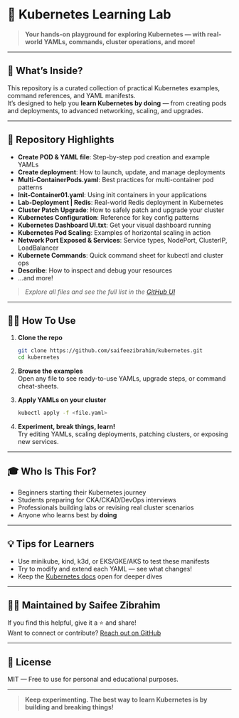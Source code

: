 # 🚀 Kubernetes Learning Lab

> **Your hands-on playground for exploring Kubernetes — with real-world YAMLs, commands, cluster operations, and more!**

---

## 🌟 What’s Inside?

This repository is a curated collection of practical Kubernetes examples, command references, and YAML manifests.  
It’s designed to help you **learn Kubernetes by doing** — from creating pods and deployments, to advanced networking, scaling, and upgrades.

---

## 📂 Repository Highlights

- **Create POD & YAML file**: Step-by-step pod creation and example YAMLs  
- **Create deployment**: How to launch, update, and manage deployments  
- **Multi-ContainerPods.yaml**: Best practices for multi-container pod patterns  
- **Init-Container01.yaml**: Using init containers in your applications  
- **Lab-Deployment | Redis**: Real-world Redis deployment in Kubernetes  
- **Cluster Patch Upgrade**: How to safely patch and upgrade your cluster  
- **Kubernetes Configuration**: Reference for key config patterns  
- **Kubernetes Dashboard UI.txt**: Get your visual dashboard running  
- **Kubernetes Pod Scaling**: Examples of horizontal scaling in action  
- **Network Port Exposed & Services**: Service types, NodePort, ClusterIP, LoadBalancer  
- **Kubernete Commands**: Quick command sheet for kubectl and cluster ops  
- **Describe**: How to inspect and debug your resources  
- ...and more!  
> _Explore all files and see the full list in the [GitHub UI](https://github.com/saifeezibrahim/kubernetes/tree/master)_

---

## 🧑‍💻 How To Use

1. **Clone the repo**
    ```bash
    git clone https://github.com/saifeezibrahim/kubernetes.git
    cd kubernetes
    ```

2. **Browse the examples**  
   Open any file to see ready-to-use YAMLs, upgrade steps, or command cheat-sheets.

3. **Apply YAMLs on your cluster**
    ```bash
    kubectl apply -f <file.yaml>
    ```

4. **Experiment, break things, learn!**  
   Try editing YAMLs, scaling deployments, patching clusters, or exposing new services.

---

## 🎓 Who Is This For?

- Beginners starting their Kubernetes journey
- Students preparing for CKA/CKAD/DevOps interviews
- Professionals building labs or revising real cluster scenarios
- Anyone who learns best by **doing**

---

## 💡 Tips for Learners

- Use minikube, kind, k3d, or EKS/GKE/AKS to test these manifests
- Try to modify and extend each YAML — see what changes!
- Keep the [Kubernetes docs](https://kubernetes.io/docs/home/) open for deeper dives

---

## 🙋‍♂️ Maintained by Saifee Zibrahim

If you find this helpful, give it a ⭐ and share!  
Want to connect or contribute? [Reach out on GitHub](https://github.com/saifeezibrahim)

---

## 📄 License

MIT — Free to use for personal and educational purposes.

---

> **Keep experimenting. The best way to learn Kubernetes is by building and breaking things!**
